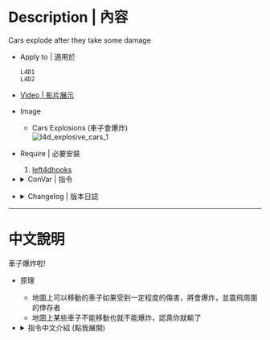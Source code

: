 # Description | 內容
Cars explode after they take some damage

* Apply to | 適用於
    ```
    L4D1
    L4D2
    ```

* [Video | 影片展示](https://youtu.be/B_-pOplOML4)

* Image
	* Cars Explosions (車子會爆炸)
	<br/>![l4d_explosive_cars_1](image/l4d_explosive_cars_1.gif)

* Require | 必要安裝
	1. [left4dhooks](https://forums.alliedmods.net/showthread.php?t=321696)

* <details><summary>ConVar | 指令</summary>

	* cfg/sourcemod/l4d_explosive_cars.cfg
        ```php
		// Maximum health of the cars
		l4d_explosive_cars_health "5000"

		// Maximum radius of the explosion
		l4d_explosive_cars_radius "420"

		// (L4D2 only) Power of the explosion when the car explodes
		l4d_explosive_cars_power "300"

		// Damage made by the explosion
		l4d_explosive_cars_damage "10"

		// Should the car explosion cause a panic event? (1: Yes 0: No)
		l4d_explosive_cars_panic "1"

		// Chance that the cars explosion might call a horde (1 / CVAR) [1: Always]
		l4d_explosive_cars_panic_chance "5"

		// Should infected trigger the car explosion? (1: Yes 0: No)
		l4d_explosive_cars_infected "1"

		// How much damage do the tank deal to the cars? (0: Default, which is 999 from the engine)
		l4d_explosive_cars_tank "0"

		// Time to wait before removing the exploded car in case it blockes the way. (0: Don't remove)
		l4d_explosive_cars_removetime "60"

		// On which maps should the plugin disable itself? separate by commas (no spaces). (Example: c5m3_cemetery,c5m5_bridge)
		l4d_explosive_cars_unload_map "c5m3_cemetery,c5m5_bridge"

		// If 1, cars get damaged by another car's explosion
		l4d_explosive_cars_explosion_damage "1"

		// (L4D2) If 1, Display outline glow of car's health
		l4d_explosive_cars_health_outline "1"

		// (L4D2) Which method to send survivor flying by car.
		// 0=Flings a player to the ground, like they were hit by a Charger
		// 1=Stagger player
		l4d_explosive_cars_flying_method "0"
        ```
</details>

* <details><summary>Changelog | 版本日誌</summary>

	* v2.5 (2024-11-11)
		* Fixed not working in l4d1

	* v2.4 (2024-8-5)
		* Add outline glow of car's health
		* Delete invisible fire
		* Update Cvars

	* v2.3 (2023-6-7)
		* Change back ```L4D_ForcePanicEvent()```
		* Fixed non-car hittables would burn and explode
		
	* v2.2 (2023-5-28)
		* Use ```z_spawn mob auto``` instead of ```L4D_ForcePanicEvent()```
		
	* v2.1 (2023-2-14)
		* Support L4D1

	* v2.0
		* [AlliedModder post](https://forums.alliedmods.net/showpost.php?p=2751903&postcount=217)
		* Remake code
		* Replace left4downtown with left4dhooks
		* Remove car entity after it explodes
		* Fixed damage dealt to car
		* Safely create entity and safely remove entity
		* Safely explode cars between few secomds to prevent client from crash

    * v1.0.4
        * [Original Plugin by honorcode23](https://forums.alliedmods.net/showthread.php?p=1304463)
</details>

- - - -
# 中文說明
車子爆炸啦!

* 原理
	* 地圖上可以移動的車子如果受到一定程度的傷害，將會爆炸，並震飛周圍的倖存者
    * 地圖上某些車子不能移動也就不能爆炸，認真你就輸了

* <details><summary>指令中文介紹 (點我展開)</summary>

	* cfg/sourcemod/l4d_explosive_cars.cfg
        ```php
		// 車子的血量
		l4d_explosive_cars_health "5000"

		// 爆炸影響的範圍
		l4d_explosive_cars_radius "420"

		// (L4D2 only) 車子爆炸震開倖存者的力道 (倖存者飛得越遠)
		l4d_explosive_cars_power "300"

		// 爆炸所產生的傷害
		l4d_explosive_cars_damage "10"

		// 為1時，車子爆炸會導致屍潮
		l4d_explosive_cars_panic "1"

		// 車子爆炸導致屍潮的機率，機率 = 1/此數值 [1: 100%, 2: 50%, ...]
		l4d_explosive_cars_panic_chance "5"

		// 為1時，特感會抓傷車子引發爆炸
		l4d_explosive_cars_infected "1"

		// 設置Tank對車子造成的傷害值 (0: 遊戲預設, 一拳999傷害)
		l4d_explosive_cars_tank "0"

		// 車子爆炸60秒後自動移除. (0: 不移除)
		l4d_explosive_cars_removetime "60"

		// 在這些地圖上關閉此插件, 逗號區隔 (無空白). (範例: c5m3_cemetery,c5m5_bridge)
		l4d_explosive_cars_unload_map "c5m3_cemetery,c5m5_bridge"

		// 為1時，車子爆炸後也會對周圍的車子產生連鎖爆炸效應
		l4d_explosive_cars_explosion_damage "1"

		// (L4D2)  為1時，車子光圈顯示血量狀態 (黃->紅)
		l4d_explosive_cars_health_outline "1"

		// (L4D2) 選擇倖存者被車子爆炸炸飛的方式
		// 0=撞飛倖存者, 就像被Charger撞到
		// 1=震退倖存者
		l4d_explosive_cars_flying_method "0"
        ```
</details>

